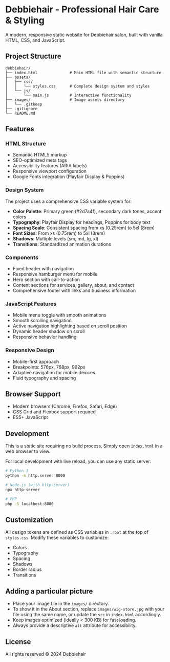 # Debbiehair - Professional Hair Care & Styling

A modern, responsive static website for Debbiehair salon, built with vanilla HTML, CSS, and JavaScript.

## Project Structure

```
debbiehair/
├── index.html              # Main HTML file with semantic structure
├── assets/
│   ├── css/
│   │   └── styles.css      # Complete design system and styles
│   └── js/
│       └── main.js         # Interactive functionality
├── images/                 # Image assets directory
│   └── .gitkeep
├── .gitignore
└── README.md
```

## Features

### HTML Structure
- Semantic HTML5 markup
- SEO-optimized meta tags
- Accessibility features (ARIA labels)
- Responsive viewport configuration
- Google Fonts integration (Playfair Display & Poppins)

### Design System
The project uses a comprehensive CSS variable system for:
- **Color Palette**: Primary green (#2d7a4f), secondary dark tones, accent colors
- **Typography**: Playfair Display for headings, Poppins for body text
- **Spacing Scale**: Consistent spacing from xs (0.25rem) to 5xl (8rem)
- **Font Sizes**: From xs (0.75rem) to 5xl (3rem)
- **Shadows**: Multiple levels (sm, md, lg, xl)
- **Transitions**: Standardized animation durations

### Components
- Fixed header with navigation
- Responsive hamburger menu for mobile
- Hero section with call-to-action
- Content sections for services, gallery, about, and contact
- Comprehensive footer with links and business information

### JavaScript Features
- Mobile menu toggle with smooth animations
- Smooth scrolling navigation
- Active navigation highlighting based on scroll position
- Dynamic header shadow on scroll
- Responsive behavior handling

### Responsive Design
- Mobile-first approach
- Breakpoints: 576px, 768px, 992px
- Adaptive navigation for mobile devices
- Fluid typography and spacing

## Browser Support
- Modern browsers (Chrome, Firefox, Safari, Edge)
- CSS Grid and Flexbox support required
- ES5+ JavaScript

## Development
This is a static site requiring no build process. Simply open `index.html` in a web browser to view.

For local development with live reload, you can use any static server:
```bash
# Python 3
python -m http.server 8000

# Node.js (with http-server)
npx http-server

# PHP
php -S localhost:8000
```

## Customization
All design tokens are defined as CSS variables in `:root` at the top of `styles.css`. Modify these variables to customize:
- Colors
- Typography
- Spacing
- Shadows
- Border radius
- Transitions

## Adding a particular picture
- Place your image file in the `images/` directory.
- To show it in the About section, replace `images/wig-store.jpg` with your file using the same name, or update the `src` in `index.html` accordingly.
- Keep images optimized (ideally < 300 KB) for fast loading.
- Always provide a descriptive `alt` attribute for accessibility.

## License
All rights reserved © 2024 Debbiehair

